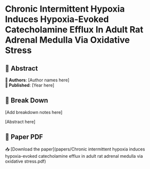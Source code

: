 # Chronic Intermittent Hypoxia Induces Hypoxia-Evoked Catecholamine Efflux In Adult Rat Adrenal Medulla Via Oxidative Stress



## 🧬 Abstract



**👤 Authors**: [Author names here]  
**📅 Published**: [Year here]


## 🧠 Break Down

[Add breakdown notes here]

[Abstract here]



## 📄 Paper PDF

📥 [Download the paper](papers/Chronic intermittent hypoxia induces hypoxia-evoked catecholamine efflux in adult rat adrenal medulla via oxidative stress.pdf)